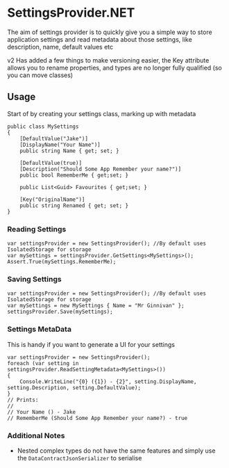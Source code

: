 # SettingsProvider.NET
The aim of settings provider is to quickly give you a simple way to store application settings and read metadata about those settings, like description, name, default values etc

v2 Has added a few things to make versioning easier, the Key attribute allows you to rename properties, and types are no longer fully qualified (so you can move classes)

## Usage

Start of by creating your settings class, marking up with metadata

    public class MySettings
    {
        [DefaultValue("Jake")]
        [DisplayName("Your Name")]
        public string Name { get; set; }

        [DefaultValue(true)]
        [Description("Should Some App Remember your name?")]
        public bool RememberMe { get;set; }

        public List<Guid> Favourites { get;set; }

        [Key("OriginalName")]
        public string Renamed { get; set; }
    }

### Reading Settings

    var settingsProvider = new SettingsProvider(); //By default uses IsolatedStorage for storage
    var mySettings = settingsProvider.GetSettings<MySettings>();
    Assert.True(mySettings.RememberMe); 

### Saving Settings

    var settingsProvider = new SettingsProvider(); //By default uses IsolatedStorage for storage
    var mySettings = new MySettings { Name = "Mr Ginnivan" };
    settingsProvider.Save(mySettings);

### Settings MetaData
This is handy if you want to generate a UI for your settings

	var settingsProvider = new SettingsProvider();
	foreach (var setting in settingsProvider.ReadSettingMetadata<MySettings>())
	{
	    Console.WriteLine("{0} ({1}) - {2}", setting.DisplayName, setting.Description, setting.DefaultValue);
	}
	// Prints:
	//
	// Your Name () - Jake
	// RememberMe (Should Some App Remember your name?) - true

### Additional Notes
 - Nested complex types do not have the same features and simply use the `DataContractJsonSerializer` to serialise
